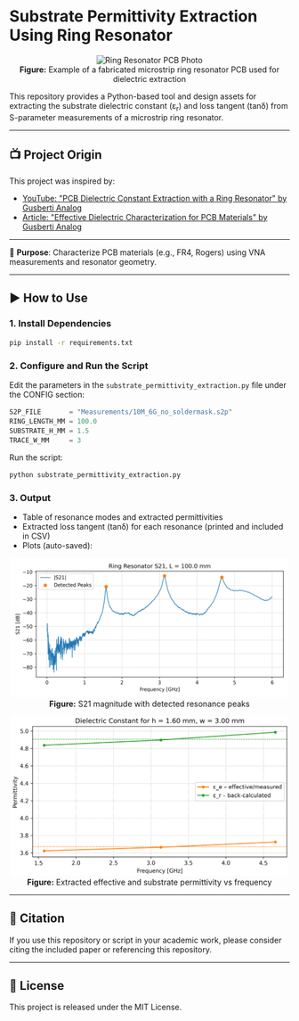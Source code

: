 


# Substrate Permittivity Extraction Using Ring Resonator

<p align="center">
  <img src="Photos/2025-07-10 14.01.06.jpg" alt="Ring Resonator PCB Photo" width="500"><br>
  <b>Figure:</b> Example of a fabricated microstrip ring resonator PCB used for dielectric extraction
</p>


This repository provides a Python-based tool and design assets for extracting the substrate dielectric constant (ε<sub>r</sub>)  and  loss tangent (tanδ) from S-parameter measurements of a microstrip ring resonator.

---

## 📺 Project Origin

This project was inspired by:
- [YouTube: "PCB Dielectric Constant Extraction with a Ring Resonator" by Gusberti Analog](https://www.youtube.com/watch?v=-Or-rcEIc7o&t=1090s)
- [Article: "Effective Dielectric Characterization for PCB Materials" by Gusberti Analog](https://gusbertianalog.com/effective-dielectric-characterization-for-pcb-materials/)

---

📡 **Purpose**: Characterize PCB materials (e.g., FR4, Rogers) using VNA measurements and resonator geometry.

---




## ▶️ How to Use

### 1. Install Dependencies

```bash
pip install -r requirements.txt
```

### 2. Configure and Run the Script

Edit the parameters in the `substrate_permittivity_extraction.py` file under the CONFIG section:

```python
S2P_FILE       = "Measurements/10M_6G_no_soldermask.s2p"
RING_LENGTH_MM = 100.0
SUBSTRATE_H_MM = 1.5
TRACE_W_MM     = 3
```

Run the script:

```bash
python substrate_permittivity_extraction.py
```



### 3. Output

- Table of resonance modes and extracted permittivities
- Extracted loss tangent (tanδ) for each resonance (printed and included in CSV)
- Plots (auto-saved):

<p align="center">
  <img src="ring_resonator_S21.png" alt="S21 Magnitude Plot" width="500"><br>
  <b>Figure:</b> S21 magnitude with detected resonance peaks
</p>

<p align="center">
  <img src="ring_resonator_permittivity.png" alt="Permittivity Plot" width="500"><br>
  <b>Figure:</b> Extracted effective and substrate permittivity vs frequency
</p>

---

## 📘 Citation

If you use this repository or script in your academic work, please consider citing the included paper or referencing this repository.

---

## 📎 License

This project is released under the MIT License.
